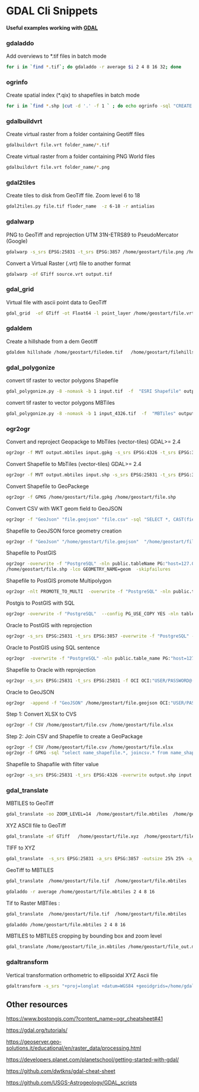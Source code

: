 # GDAL Cli Snippets

#### Useful examples working with [GDAL](http://www.gdal.org/)

### gdaladdo

Add overviews to *.tif files in batch mode
```bash
for i in `find *.tif`; do gdaladdo -r average $i 2 4 8 16 32; done
```

### ogrinfo

Create spatial index (*.qix) to shapefiles in batch mode
```bash
for i in `find *.shp |cut -d '.' -f 1 ` ; do echo ogrinfo -sql "CREATE SPATIAL INDEX ON $i"  $i.shp; done
```

### gdalbuildvrt

Create virtual raster from a folder containing Geotiff files
```bash
gdalbuildvrt file.vrt folder_name/*.tif
```

Create virtual raster from a folder containing PNG World files
```bash
gdalbuildvrt file.vrt folder_name/*.png
```

### gdal2tiles

Create tiles to disk from GeoTiff file. Zoom level 6 to 18
```bash
gdal2tiles.py file.tif floder_name  -z 6-18 -r antialias
```

### gdalwarp

PNG to GeoTiff and reprojection UTM 31N-ETRS89 to PseudoMercator (Google)
```bash
gdalwarp -s_srs EPSG:25831 -t_srs EPSG:3857 /home/geostart/file.png /home/geostart/file.tif
```

Convert a Virtual Raster (.vrt) file to another format 
```bash
gdalwarp -of GTiff source.vrt output.tif
```

### gdal_grid

Virtual file with ascii point data to GeoTiff
```bash
gdal_grid  -of GTiff -ot Float64 -l point_layer /home/geostart/file.vrt /home/geostart/file.tif
```

### gdaldem

Create a hillshade from a dem Geotiff
```bash
gdaldem hillshade /home/geostart/filedem.tif   /home/geostart/filehillshade.tif
```

### gdal_polygonize

convert tif raster to vector polygons Shapefile

```bash
gdal_polygonize.py -8 -nomask -b 1 input.tif  -f  "ESRI Shapefile" output.shp
```

convert tif raster to vector polygons MBTiles

```bash
gdal_polygonize.py -8 -nomask -b 1 input_4326.tif  -f  "MBTiles" output.mbtiles -lco NAME=nameoutput  -dsco WRITE_BOUNDS=YES  -dsco MAX_FEATURES=20000000  -dsco MAXZOOM=15
```

### ogr2ogr

Convert and reproject Geopackge to MbTiles (vector-tiles)  GDAL>= 2.4
```bash
ogr2ogr -f MVT output.mbtiles input.gpkg -s_srs EPSG:4326 -t_srs EPSG:3857 -dsco MAXZOOM=20 -dsco MINZOOM=12 -dsco FORMAT=MBTILES -dsco MAX_SIZE=1500000 -dsco NAME=output_name_dataset -dsco EXTENT=8192 -lco NAME=output_name_layer -lco MAXZOOM=20 -lco MINZOOM=12
```


Convert Shapefile to MbTiles (vector-tiles)  GDAL>= 2.4
```bash
ogr2ogr -f MVT output.mbtiles input.shp -s_srs EPSG:25831 -t_srs EPSG:3857 -dsco MAXZOOM=20 -dsco MINZOOM=12 -dsco FORMAT=MBTILES -dsco MAX_SIZE=1500000 -dsco NAME=output_name_dataset -lco NAME=output_name_layer -lco MAXZOOM=20 -lco MINZOOM=12
```

Convert Shapefile to GeoPackege
```bash
ogr2ogr -f GPKG /home/geostart/file.gpkg /home/geostart/file.shp
```
Convert  CSV with WKT geom field to GeoJSON
```bash
ogr2ogr -f "GeoJson" "file.geojson" "file.csv" -sql "SELECT *, CAST(fieldname as geometry) FROM file"
```

Shapefile to GeoJSON force geometry creation
```bash
ogr2ogr -f "GeoJson" "/home/geostart/file.geojson"  "/home/geostart/file.shp" -nlt POLYGON
```

Shapefile to PostGIS
```bash
ogr2ogr -overwrite -f "PostgreSQL" -nln public.tableName PG:"host=127.0.0.1 user=postgres password=xxxxxx dbname=postgres_dbname"
/home/geostart/file.shp -lco GEOMETRY_NAME=geom  -skipfailures
```

Shapefile to PostGIS promote Multipolygon
```bash
ogr2ogr -nlt PROMOTE_TO_MULTI  -overwrite -f "PostgreSQL" -nln public.table_name PG:"host=127.0.0.1 user=postgres password=xxxxxx dbname=postgres_dbname" /home/geostart/file.shp -lco GEOMETRY_NAME=geom -skipfailures
```

Postgis to PostGIS with SQL
```bash
ogr2ogr -overwrite -f "PostgreSQL"  --config PG_USE_COPY YES -nln table_name  -lco GEOMETRY_NAME=geom PG:"host=127.0.0.1 user=user_postgres password=XXXXXX dbname=output_database_name"  PG:"host=127.0.0.2 user=user_postgres password=XXXXXX dbname=input_database_name" -sql "SELECT * from table_name"
```

Oracle to PostGIS with reprojection
```bash
ogr2ogr -s_srs EPSG:25831 -t_srs EPSG:3857 -overwrite -f "PostgreSQL" -nln public.table_name PG:"host=127.0.0.1 user=postgres password=xxxxxx dbname=postgres_dbname" OCI:"oracle_user/oracle_pass@(DESCRIPTION = (ADDRESS_LIST = (ADDRESS = (PROTOCOL = TCP)(HOST = 127.0.0.1)(PORT = 1521)))(CONNECT_DATA = (SID =SID_ORACLE_MACHINE)))" -sql "SELECT A.SHAPE SHAPE, B.FIELD1 FIELD2,DELEGACIO,FIELD7,FIELD4,FIELD3 FROM TABLE1.FIELD4 A, TABLE1.FIELD5 B WHERE A.FIELD3=B.F31_PC AND A.TIPO='U'" -skipfailures
```

Oracle to PostGIS using SQL sentence
```bash
ogr2ogr  -overwrite -f "PostgreSQL" -nln public.table_name PG:"host=127.0.0.1 user=postgres password=xxxxxx dbname=postgres_dbname" OCI:"oracle_user/oracle_pass@(DESCRIPTION = (ADDRESS_LIST = (ADDRESS = (PROTOCOL = TCP)(HOST = 127.0.0.1)(PORT = 1521)))(CONNECT_DATA = (SID =SID_ORACLE_MACHINE)))" -sql "SELECT A.SHAPE SHAPE, B.FIELD1 FIELD2,DELEGACIO,FIELD7,FIELD4,FIELD3, C.FIELD8 FROM TABLE1.FIELD4 A, TABLE1.FIELD5 B, TABLE1.FIELD6 C WHERE A.FIELD3=B.F31_PC AND A.FIELD3 = C.F31_PC AND B.FIELD7=900" -skipfailures
```
Shapefile to Oracle with reprojection
```bash
ogr2ogr -s_srs EPSG:25831 -t_srs EPSG:25831 -f OCI OCI:"USER/PASSWORD@(DESCRIPTION = (ADDRESS_LIST = (ADDRESS = (PROTOCOL = TCP)(HOST = 127.0.0.1)(PORT = 1521)))(CONNECT_DATA = (SID =SID_ORACLE_MACHINE)))" "/home/geostart/file.shp"
```
Oracle to GeoJSON
```bash
ogr2ogr  -append -f "GeoJSON" /home/geostart/file.geojson OCI:"USER/PASSWORD@(DESCRIPTION = (ADDRESS_LIST = (ADDRESS = (PROTOCOL = TCP)(HOST = 127.0.0.1)(PORT = 1521)))(CONNECT_DATA = (SID =SID_ORACLE_MACHINE))):PRG.PCIVIL_PAP" -skipfailures -mapFieldType All
```

Step 1: Convert XLSX to CVS

```bash
ogr2ogr -f CSV /home/geostart/file.csv /home/geostart/file.xlsx

```
Step 2: Join CSV and Shapefile to create a GeoPackage
```bash
ogr2ogr -f CSV /home/geostart/file.csv /home/geostart/file.xlsx
ogr2ogr -f GPKG -sql "select name_shapefile.*, joincsv.* from name_shapefile left join 'joincsv.csv'.joincsv on name_shapefile.fieldID = joincsv.fieldID" /home/geostart/file.gpkg /home/geostart/file.shp -skipFailures
```


Shapefile to Shapafile with filter value

```bash
ogr2ogr -s_srs EPSG:25831 -t_srs EPSG:4326 -overwrite output.shp input.shp -where "NameField = 400"

```


### gdal_translate

MBTILES to GeoTiff
```bash
gdal_translate -oo ZOOM_LEVEL=14  /home/geostart/file.mbtiles  /home/geostart/file.tif
```  
XYZ ASCII file to GeoTiff
```bash
gdal_translate -of GTiff   /home/geostart/file.xyz  /home/geostart/file.tif
```

TIFF to XYZ
```bash
gdal_translate  -s_srs EPSG:25831 -a_srs EPSG:3857 -outsize 25% 25% -a_nodata none -co COLUMN_SEPARATOR=; -co ADD_HEADER_LINE=YES -b 1 -of XYZ /home/geostart/file.tif /home/geostart/file_dem.xyz
```

GeoTiff to MBTILES
```bash
gdal_translate  /home/geostart/file.tif  /home/geostart/file.mbtiles    -co NAME=name_file -co QUALITY=75 -co ZOOM_LEVEL_STRATEGY=UPPER -co TILE_FORMAT=JPEG  -co WRITE_BOUNDS=YES -of MBTILES                             

gdaladdo -r average /home/geostart/file.mbtiles 2 4 8 16
```

Tif to Raster MBTiles :
```bash
gdal_translate  /home/geostart/file.tif  /home/geostart/file.mbtiles    -co NAME=name_file -co ZOOM_LEVEL_STRATEGY=UPPER -co TILE_FORMAT=PNG -co RESAMPLING=NEAREST  -co WRITE_BOUNDS=YES -of MBTILES                             

gdaladdo /home/geostart/file.mbtiles 2 4 8 16
```
MBTILES to MBTILES cropping by bounding box and zoom level
```bash
gdal_translate /home/geostart/file_in.mbtiles /home/geostart/file_out.mbtiles -co TILE_FORMAT=JPEG -co QUALITY=85 -of MBTILES -oo MINX=164729 -oo MINY=5167665 -oo MAXX=201866 -oo MAXY=5185641 -oo ZOOM_LEVEL=17 -co WRITE_BOUNDS=YES
```

### gdaltransform

Vertical transformation orthometric to ellipsoidal XYZ Ascii file
```bash
gdaltransform -s_srs "+proj=longlat +datum=WGS84 +geoidgrids=/home/gdaldata/egm96_15.gtx +no_defs" -t_srs "+proj=longlat +datum=WGS84 +units=m +no_def" < /home/geostart/file.xyz > /home/geostart/file_elip91.xyz
```  


## Other resources


https://www.bostongis.com/?content_name=ogr_cheatsheet#41

https://gdal.org/tutorials/

https://geoserver.geo-solutions.it/educational/en/raster_data/processing.html

https://developers.planet.com/planetschool/getting-started-with-gdal/

https://github.com/dwtkns/gdal-cheat-sheet

https://github.com/USGS-Astrogeology/GDAL_scripts



